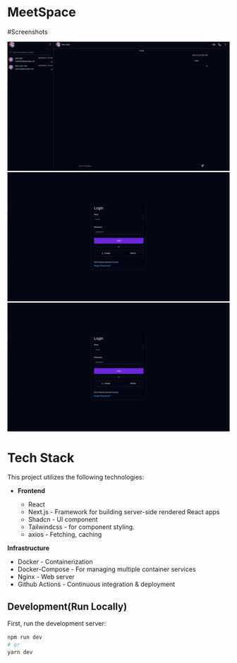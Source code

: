 # MeetSpace

#Screenshots

![home Page](screenshots/meetspace.png)
![Login Page](screenshots/login.png)
![Login Page](screenshots/login.png)

# Tech Stack

This project utilizes the following technologies:

- **Frontend**

  - React
  - Next.js - Framework for building server-side rendered React apps
  - Shadcn - UI component
  - Tailwindcss - for component styling.
  - axios - Fetching, caching

**Infrastructure**

- Docker - Containerization
- Docker-Compose - For managing multiple container services
- Nginx - Web server
- Github Actions - Continuous integration & deployment

## Development(Run Locally)

First, run the development server:

```bash
npm run dev
# or
yarn dev
```
